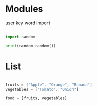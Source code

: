# Modules

user key word import 

```python

import random

print(random.random())

```


# List

```python

fruits = ["Apple", "Orange", "Banana"]
vegetables = ["Tomato", "Onion"]

food = [fruits, vegetables]

```


